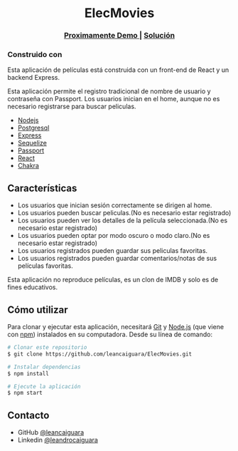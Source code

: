 <h1 align="center">ElecMovies</h1>


<div align="center">
  <h3>
    <a href="https://github.com/leancaiguara">
     Proximamente Demo
    </a>
    <span> | </span>
    <a href="https://github.com/leancaiguara/ElecMovies">
      Solución
    </a>
  </h3>
</div>



### Construido con

Esta aplicación de películas está construida con un front-end de React y un backend Express.

Esta aplicación permite el registro tradicional de nombre de usuario y contraseña con Passport. Los usuarios inician en el home, aunque no es necesario registrarse para buscar peliculas. 


- [Nodejs](https://nodejs.org/)
- [Postgresql](https://www.postgresql.org/)
- [Express](https://expressjs.com/)
- [Sequelize](https://sequelize.org/)
- [Passport](http://www.passportjs.org/)
- [React](https://reactjs.org/)
- [Chakra](https://chakra-ui.com/)

## Características

- Los usuarios que inician sesión correctamente se dirigen al home.
- Los usuarios pueden buscar peliculas.(No es necesario estar registrado)
- Los usuarios pueden ver los detalles de la película seleccionada.(No es necesario estar registrado)
- Los usuarios pueden optar por modo oscuro o modo claro.(No es necesario estar registrado)
- Los usuarios registrados pueden guardar sus peliculas favoritas.
- Los usuarios registrados pueden guardar comentarios/notas de sus películas favoritas.

Esta aplicación no reproduce películas, es un clon de IMDB y solo es de fines educativos.

## Cómo utilizar

<!-- Ejemplo: -->
Para clonar y ejecutar esta aplicación, necesitará [Git](https://git-scm.com) y [Node.js](https://nodejs.org/en/download/) (que viene con [npm](http://npmjs.com)) instalados en su computadora. Desde su línea de comando:

```bash
# Clonar este repositorio
$ git clone https://github.com/leancaiguara/ElecMovies.git

# Instalar dependencias
$ npm install

# Ejecute la aplicación 
$ npm start
```

## Contacto

- GitHub [@leancaiguara](https://github.com/leancaiguara)
- Linkedin [@leandrocaiguara](https://www.linkedin.com/in/leandro-caiguara)


